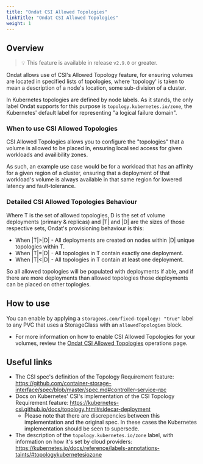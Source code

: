 ```yaml
---
title: "Ondat CSI Allowed Topologies"
linkTitle: "Ondat CSI Allowed Topologies"
weight: 1
---
```

## Overview

> 💡 This feature is available in release `v2.9.0` or greater.

Ondat allows use of CSI's Allowed Topology feature, for ensuring volumes
are located in specified lists of topologies, where 'topology' is taken to
mean a description of a node's location, some sub-division of a cluster.

In Kubernetes topologies are defined by node labels. As it stands, the only
label Ondat supports for this purpose is `topology.kubernetes.io/zone`, the
Kubernetes' default label for representing "a logical failure domain".

### When to use CSI Allowed Topologies

CSI Allowed Topologies allows you to configure the "topologies" that a volume
is allowed to be placed in, ensuring localised access for given workloads and
availibility zones.

As such, an example use case would be for a workload that has an affinity
for a given region of a cluster, ensuring that a deployment of that workload's
volume is always available in that same region for lowered latency and
fault-tolerance.

### Detailed CSI Allowed Topologies Behaviour

Where T is the set of allowed topologies, D is the set of volume deployments
(primary & replicas) and |T| and |D| are the sizes of those respective sets,
Ondat's provisioning behaviour is this:

- When |T|>|D| - All deployments are created on nodes within |D| unique topologies within T.
- When |T|=|D| - All topologies in T contain exactly one deployment.
- When |T|<|D| - All topologies in T contain at least one deployment.

So all allowed topologies will be populated with deployments if able, and if
there are more deployments than allowed topologies those deployments can be
placed on other toplogies.

## How to use

You can enable by applying a `storageos.com/fixed-topology: "true"` label to
any PVC that uses a StorageClass with an `allowedTopologies` block.

- For more information on how to enable CSI Allowed Topologies for your
volumes, review the [Ondat CSI Allowed Topologies](/docs/operations/csi-allowed-topologies)
operations page.

## Useful links

- The CSI spec's definition of the Topology Requirement feature: <https://github.com/container-storage-interface/spec/blob/master/spec.md#controller-service-rpc>
- Docs on Kubernetes' CSI's implementation of the CSI Topology Requirement feature: <https://kubernetes-csi.github.io/docs/topology.html#sidecar-deployment>
  - Please note that there are discrepencies between this implementation and the original spec. In these cases the Kubernetes implementation should be seen to supersede.
- The description of the `topology.kubernetes.io/zone` label, with information on how it's set by cloud providers: <https://kubernetes.io/docs/reference/labels-annotations-taints/#topologykubernetesiozone>

